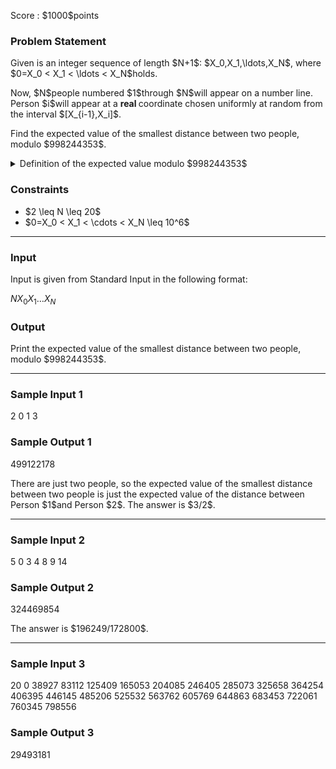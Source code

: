 
<div>

<span>

<span>

<p>
Score : $1000$points
</p>

<div>

<section>

### **Problem Statement**

<p>
Given is an integer sequence of length $N+1$: $X_0,X_1,\ldots,X_N$, where $0=X_0 < X_1 < \ldots < X_N$holds.
</p>

<p>
Now, $N$people numbered $1$through $N$will appear on a number line.
Person $i$will appear at a 
<strong>
real
</strong>
coordinate chosen uniformly at random from the interval $[X_{i-1},X_i]$.
</p>

<p>
Find the expected value of the smallest distance between two people, modulo $998244353$.
</p>

<details>

<summary>
Definition of the expected value modulo $998244353$
</summary>

<p>
We can prove that the expected value in question is always a rational number.
We can also prove that, under the constraints of this problem, if we express the expected value as an irreducible fraction $\frac{P}{Q}$, we have $Q \neq 0 \pmod{998244353}$.
Thus, there uniquely exists an integer $R$such that $R \times Q \equiv P \pmod{998244353}, 0 \leq R < 998244353$.
Report this $R$.

</p>

</details>

</section>

</div>

<div>

<section>

### **Constraints**

<ul>

<li>
$2 \leq N \leq 20$
</li>

<li>
$0=X_0 < X_1 < \cdots < X_N \leq 10^6$
</li>

</ul>

</section>

</div>

---

<div>

<div>

<section>

### **Input**

<p>
Input is given from Standard Input in the following format:
</p>

<div>

$N$$X_0$$X_1$$\ldots$$X_N$
</div>

</section>

</div>

<div>

<section>

### **Output**

<p>
Print the expected value of the smallest distance between two people, modulo $998244353$.
</p>

</section>

</div>

</div>

---

<div>

<section>

### **Sample Input 1**

<div>

2
0 1 3

</div>

</section>

</div>

<div>

<section>

### **Sample Output 1**

<div>

499122178

</div>

<p>
There are just two people, so the expected value of the smallest distance between two people is just the expected value of the distance between Person $1$and Person $2$.
The answer is $3/2$.
</p>

</section>

</div>

---

<div>

<section>

### **Sample Input 2**

<div>

5
0 3 4 8 9 14

</div>

</section>

</div>

<div>

<section>

### **Sample Output 2**

<div>

324469854

</div>

<p>
The answer is $196249/172800$.
</p>

</section>

</div>

---

<div>

<section>

### **Sample Input 3**

<div>

20
0 38927 83112 125409 165053 204085 246405 285073 325658 364254 406395 446145 485206 525532 563762 605769 644863 683453 722061 760345 798556

</div>

</section>

</div>

<div>

<section>

### **Sample Output 3**

<div>

29493181

</div>

</section>

</div>

</span>

</span>

</div>
